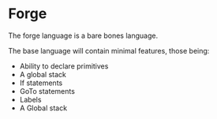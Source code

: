 # Forge
The forge language is a bare bones language.

The base language will contain minimal features, those being:
 - Ability to declare primitives
 - A global stack
 - If statements
 - GoTo statements
 - Labels
 - A Global stack